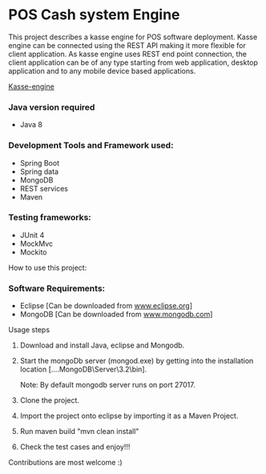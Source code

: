 
POS Cash system Engine
====================
This project describes a kasse engine for POS software deployment. Kasse engine can be connected using the REST API making it more flexible for client application.
As kasse engine uses REST end point connection, the client application can be of any type starting from web application, desktop application and to any mobile device based applications.

[Kasse-engine]

### Java version required
- Java 8

### Development Tools and Framework used:
- Spring Boot
- Spring data
- MongoDB
- REST services
- Maven

### Testing frameworks:
- JUnit 4
- MockMvc
- Mockito

How to use this project:
### Software Requirements:
- Eclipse [Can be downloaded from www.eclipse.org]
- MongoDB [Can be downloaded from www.mongodb.com]

Usage steps

1. Download and install Java, eclipse and Mongodb.

2. Start the mongoDb server (mongod.exe) by getting into the installation location [....MongoDB\Server\3.2\bin].

   Note: By default mongodb server runs on port 27017.

3. Clone the project.

4. Import the project onto eclipse by importing it as a Maven Project.

5. Run maven build "mvn clean install"

6. Check the test cases and enjoy!!!

Contributions are most welcome :)

[Kasse-engine]: img/KasseEngine.png
